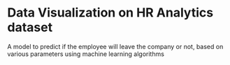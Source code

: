# Data Visualization on HR Analytics dataset


A model to predict if the employee will leave the company or not, based on various parameters using machine learning algorithms
